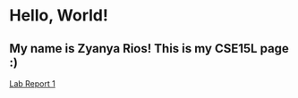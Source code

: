 # Hello, World!
## My name is Zyanya Rios! This is my CSE15L page :) 

[Lab Report 1](https://zyanyarios.github.io/cse15l-lab-reports/LabReport1.html) 


